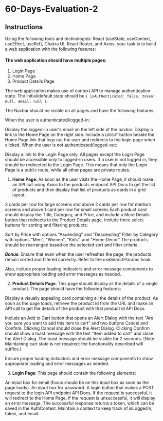 # 60-Days-Evaluation-2

## Instructions
Using the following tools and technologies: React (useState, useContext, useEffect, useRef), Chakra UI, React Router, and Axios, your task is to build a web application with the following features:

#### The web application should have multiple pages:

1. Login Page
2. Home Page
3. Product Details Page

The web application makes use of context API to manage authentication state. The initial/default state should be `{ isAuthenticated: false, token: null, email: null }`.

The Navbar should be visible on all pages and have the following features:

When the user is authenticated/logged-in:

Display the logged-in user's email on the left side of the navbar.
Display a link to the Home Page on the right side.
Include a `LOGOUT` button beside the Home Page link that logs out the user and redirects to the login page when clicked.
When the user is not authenticated/logged-out:

Display a link to the Login Page only.
All pages except the Login Page should be accessible only to logged-in users. If a user is not logged in, they should be redirected to the Login Page. This means that only the Login Page is a public route, while all other pages are private routes.

1. **Home Page**: As soon as the user visits the Home Page, it should make an API call using Axios to the products endpoint API Docs to get the list of products and then display that list of products as cards in a grid layout:

3 cards per row for large screens and above
2 cards per row for medium screens and above
1 card per row for small screens
Each product card should display the Title, Category, and Price, and include a More Details button that redirects to the Product Details page. Include three select buttons for sorting and filtering products:

Sort by Price with options "Ascending" and "Descending"
Filter by Category with options "Men", "Women", "Kids", and "Home Decor"
The products should be rearranged based on the selected sort and filter criteria.

***Bonus***: Ensure that even when the user refreshes the page, the products remain sorted and filtered correctly. Refer to the useSearchParams hook.

Also, include proper loading indicators and error message components to show appropriate loading and error messages as needed.

2. **Product Details Page**: This page should display all the details of a single product. The page should have the following features:

Display a visually appealing card containing all the details of the product. As soon as the page loads, retrieve the product id from the URL and make an API call to get the details of the product with that product id API Docs.

Include an Add to Cart button that opens an Alert Dialog with the text "Are you sure you want to add this item to cart" and two buttons Cancel and Confirm. Clicking Cancel should close the Alert Dialog. Clicking Confirm should show a toast message with the text "Item added to cart" and close the Alert Dialog. The toast message should be visible for 2 seconds. (Note: Maintaining cart state is not required; the functionality described will suffice.)

Ensure proper loading indicators and error message components to show appropriate loading and error messages as needed.

3. **Login Page**: This page should contain the following elements:

An input box for email (focus should be on this input box as soon as the page loads).
An input box for password.
A login button that makes a POST request to the login API endpoint API Docs. If the request is successful, it will redirect to the Home Page. If the request is unsuccessful, it will display an error message. The successful response returns a token, which can be saved in the AuthContext. Maintain a context to keep track of isLoggedIn, token, and email.